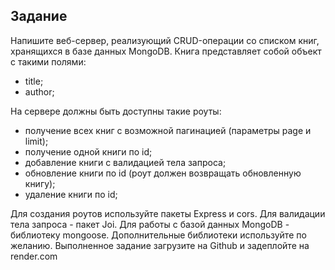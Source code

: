 ## Задание

Напишите веб-сервер, реализующий CRUD-операции со списком книг, хранящихся в базе данных MongoDB. 
Книга представляет собой объект с такими полями:
- title;
- author;

На сервере должны быть доступны такие роуты:
- получение всех книг с возможной пагинацией (параметры page и limit);
- получение одной книги по id;
- добавление книги с валидацией тела запроса;
- обновление книги по id (роут должен возвращать обновленную книгу);
- удаление книги по id;

Для создания роутов используйте пакеты Express и cors. Для валидации тела запроса - пакет Joi.
Для работы с базой данных MongoDB - библиотеку mongoose.
Дополнительные библиотеки используйте по желанию.
Выполненное задание загрузите на Github и задеплойте на render.com






















